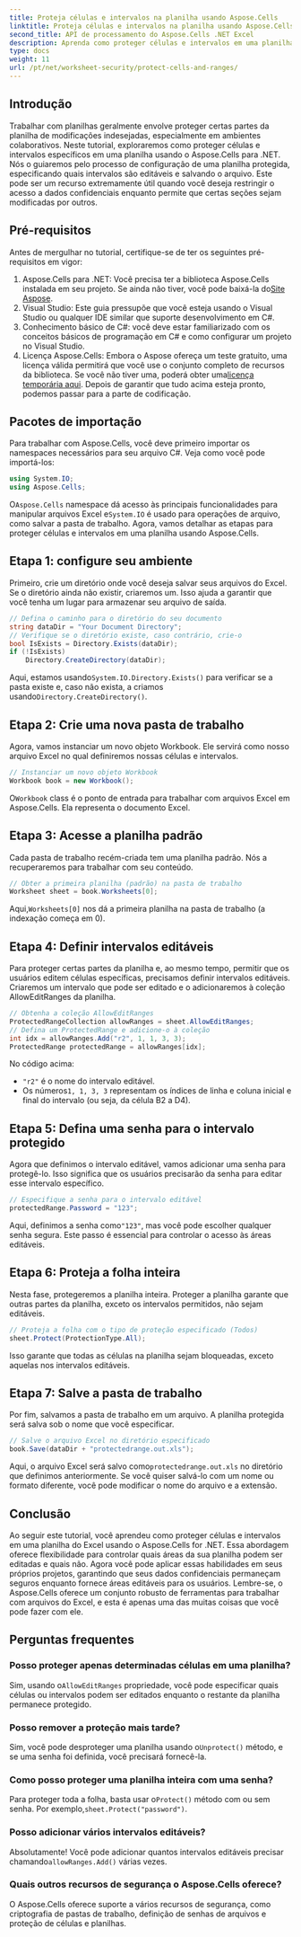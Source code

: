 ```yaml
---
title: Proteja células e intervalos na planilha usando Aspose.Cells
linktitle: Proteja células e intervalos na planilha usando Aspose.Cells
second_title: API de processamento do Aspose.Cells .NET Excel
description: Aprenda como proteger células e intervalos em uma planilha do Excel usando o Aspose.Cells for .NET. Siga este guia passo a passo para proteger suas planilhas.
type: docs
weight: 11
url: /pt/net/worksheet-security/protect-cells-and-ranges/
---
```

## Introdução
Trabalhar com planilhas geralmente envolve proteger certas partes da planilha de modificações indesejadas, especialmente em ambientes colaborativos. Neste tutorial, exploraremos como proteger células e intervalos específicos em uma planilha usando o Aspose.Cells para .NET. Nós o guiaremos pelo processo de configuração de uma planilha protegida, especificando quais intervalos são editáveis e salvando o arquivo. Este pode ser um recurso extremamente útil quando você deseja restringir o acesso a dados confidenciais enquanto permite que certas seções sejam modificadas por outros.
## Pré-requisitos
Antes de mergulhar no tutorial, certifique-se de ter os seguintes pré-requisitos em vigor:
1. Aspose.Cells para .NET: Você precisa ter a biblioteca Aspose.Cells instalada em seu projeto. Se ainda não tiver, você pode baixá-la do[Site Aspose](https://releases.aspose.com/cells/net/).
2. Visual Studio: Este guia pressupõe que você esteja usando o Visual Studio ou qualquer IDE similar que suporte desenvolvimento em C#.
3. Conhecimento básico de C#: você deve estar familiarizado com os conceitos básicos de programação em C# e como configurar um projeto no Visual Studio.
4.  Licença Aspose.Cells: Embora o Aspose ofereça um teste gratuito, uma licença válida permitirá que você use o conjunto completo de recursos da biblioteca. Se você não tiver uma, poderá obter uma[licença temporária aqui](https://purchase.aspose.com/temporary-license/).
Depois de garantir que tudo acima esteja pronto, podemos passar para a parte de codificação.
## Pacotes de importação
Para trabalhar com Aspose.Cells, você deve primeiro importar os namespaces necessários para seu arquivo C#. Veja como você pode importá-los:
```csharp
using System.IO;
using Aspose.Cells;
```
 O`Aspose.Cells` namespace dá acesso às principais funcionalidades para manipular arquivos Excel e`System.IO` é usado para operações de arquivo, como salvar a pasta de trabalho.
Agora, vamos detalhar as etapas para proteger células e intervalos em uma planilha usando Aspose.Cells.
## Etapa 1: configure seu ambiente
Primeiro, crie um diretório onde você deseja salvar seus arquivos do Excel. Se o diretório ainda não existir, criaremos um. Isso ajuda a garantir que você tenha um lugar para armazenar seu arquivo de saída.
```csharp
// Defina o caminho para o diretório do seu documento
string dataDir = "Your Document Directory";
// Verifique se o diretório existe, caso contrário, crie-o
bool IsExists = Directory.Exists(dataDir);
if (!IsExists)
    Directory.CreateDirectory(dataDir);
```
 Aqui, estamos usando`System.IO.Directory.Exists()` para verificar se a pasta existe e, caso não exista, a criamos usando`Directory.CreateDirectory()`.
## Etapa 2: Crie uma nova pasta de trabalho
Agora, vamos instanciar um novo objeto Workbook. Ele servirá como nosso arquivo Excel no qual definiremos nossas células e intervalos.
```csharp
// Instanciar um novo objeto Workbook
Workbook book = new Workbook();
```
 O`Workbook` class é o ponto de entrada para trabalhar com arquivos Excel em Aspose.Cells. Ela representa o documento Excel.
## Etapa 3: Acesse a planilha padrão
Cada pasta de trabalho recém-criada tem uma planilha padrão. Nós a recuperaremos para trabalhar com seu conteúdo.
```csharp
// Obter a primeira planilha (padrão) na pasta de trabalho
Worksheet sheet = book.Worksheets[0];
```
 Aqui,`Worksheets[0]` nos dá a primeira planilha na pasta de trabalho (a indexação começa em 0).
## Etapa 4: Definir intervalos editáveis
Para proteger certas partes da planilha e, ao mesmo tempo, permitir que os usuários editem células específicas, precisamos definir intervalos editáveis. Criaremos um intervalo que pode ser editado e o adicionaremos à coleção AllowEditRanges da planilha.
```csharp
// Obtenha a coleção AllowEditRanges
ProtectedRangeCollection allowRanges = sheet.AllowEditRanges;
// Defina um ProtectedRange e adicione-o à coleção
int idx = allowRanges.Add("r2", 1, 1, 3, 3);
ProtectedRange protectedRange = allowRanges[idx];
```
No código acima:
- `"r2"` é o nome do intervalo editável.
-  Os números`1, 1, 3, 3` representam os índices de linha e coluna inicial e final do intervalo (ou seja, da célula B2 a D4).
## Etapa 5: Defina uma senha para o intervalo protegido
Agora que definimos o intervalo editável, vamos adicionar uma senha para protegê-lo. Isso significa que os usuários precisarão da senha para editar esse intervalo específico.
```csharp
// Especifique a senha para o intervalo editável
protectedRange.Password = "123";
```
 Aqui, definimos a senha como`"123"`, mas você pode escolher qualquer senha segura. Este passo é essencial para controlar o acesso às áreas editáveis.
## Etapa 6: Proteja a folha inteira
Nesta fase, protegeremos a planilha inteira. Proteger a planilha garante que outras partes da planilha, exceto os intervalos permitidos, não sejam editáveis.
```csharp
// Proteja a folha com o tipo de proteção especificado (Todos)
sheet.Protect(ProtectionType.All);
```
Isso garante que todas as células na planilha sejam bloqueadas, exceto aquelas nos intervalos editáveis.
## Etapa 7: Salve a pasta de trabalho
Por fim, salvamos a pasta de trabalho em um arquivo. A planilha protegida será salva sob o nome que você especificar.
```csharp
// Salve o arquivo Excel no diretório especificado
book.Save(dataDir + "protectedrange.out.xls");
```
 Aqui, o arquivo Excel será salvo como`protectedrange.out.xls` no diretório que definimos anteriormente. Se você quiser salvá-lo com um nome ou formato diferente, você pode modificar o nome do arquivo e a extensão.
## Conclusão
Ao seguir este tutorial, você aprendeu como proteger células e intervalos em uma planilha do Excel usando o Aspose.Cells for .NET. Essa abordagem oferece flexibilidade para controlar quais áreas da sua planilha podem ser editadas e quais não. Agora você pode aplicar essas habilidades em seus próprios projetos, garantindo que seus dados confidenciais permaneçam seguros enquanto fornece áreas editáveis para os usuários.
Lembre-se, o Aspose.Cells oferece um conjunto robusto de ferramentas para trabalhar com arquivos do Excel, e esta é apenas uma das muitas coisas que você pode fazer com ele. 
## Perguntas frequentes
### Posso proteger apenas determinadas células em uma planilha?
 Sim, usando o`AllowEditRanges` propriedade, você pode especificar quais células ou intervalos podem ser editados enquanto o restante da planilha permanece protegido.
### Posso remover a proteção mais tarde?
 Sim, você pode desproteger uma planilha usando o`Unprotect()` método, e se uma senha foi definida, você precisará fornecê-la.
### Como posso proteger uma planilha inteira com uma senha?
 Para proteger toda a folha, basta usar o`Protect()` método com ou sem senha. Por exemplo,`sheet.Protect("password")`.
### Posso adicionar vários intervalos editáveis?
 Absolutamente! Você pode adicionar quantos intervalos editáveis precisar chamando`allowRanges.Add()` várias vezes.
### Quais outros recursos de segurança o Aspose.Cells oferece?
O Aspose.Cells oferece suporte a vários recursos de segurança, como criptografia de pastas de trabalho, definição de senhas de arquivos e proteção de células e planilhas.